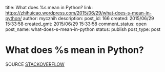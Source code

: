 title: What does %s mean in Python?
link: https://zhihuicao.wordpress.com/2015/06/29/what-does-s-mean-in-python/
author: myczhih
description: 
post_id: 166
created: 2015/06/29 15:33:58
created_gmt: 2015/06/29 15:33:58
comment_status: open
post_name: what-does-s-mean-in-python
status: publish
post_type: post

# What does %s mean in Python?

SOURCE [STACKOVERFLOW](http://stackoverflow.com/questions/997797/what-does-s-mean-in-python)
